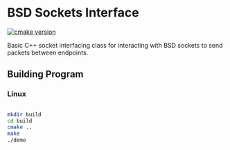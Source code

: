 
# BSD Sockets Interface

[![cmake version](https://img.shields.io/badge/cmake-v3.21.1-blue)](https://cmake.org/download/)

Basic C++ socket interfacing class for interacting with BSD sockets to send packets between endpoints.

## Building Program

### Linux

```sh

mkdir build
cd build
cmake ..
make
./demo

```
